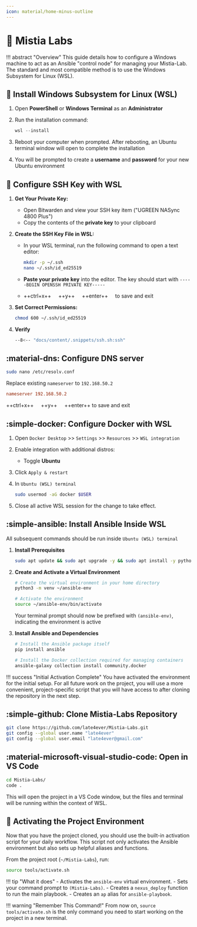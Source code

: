 ```yaml
---
icon: material/home-minus-outline
---
```


# 🚀 Mistia Labs

!!! abstract "Overview"
    This guide details how to configure a Windows machine to act as an Ansible "control node" for managing your Mistia-Lab. The standard and most compatible method is to use the Windows Subsystem for Linux (WSL).

## 🐧 Install Windows Subsystem for Linux (WSL)

1. Open **PowerShell** or **Windows Terminal** as an **Administrator**

2. Run the installation command:

    ```powershell
    wsl --install
    ```

3. Reboot your computer when prompted. After rebooting, an Ubuntu terminal window will open to complete the installation

4. You will be prompted to create a **username** and **password** for your new Ubuntu environment

## 🔑 Configure SSH Key with WSL

1. **Get Your Private Key:**
    - Open Bitwarden and view your SSH key item ("UGREEN NASync 4800 Plus")
    - Copy the contents of the **private key** to your clipboard

2. **Create the SSH Key File in WSL:**
    - In your WSL terminal, run the following command to open a text editor:

      ```bash
      mkdir -p ~/.ssh
      nano ~/.ssh/id_ed25519
      ```

    - **Paste your private key** into the editor. The key should start with `-----BEGIN OPENSSH PRIVATE KEY-----`
    - ++ctrl+x++ &nbsp;&nbsp;&nbsp; ++y++ &nbsp;&nbsp;&nbsp; ++enter++ &nbsp;&nbsp;&nbsp; to save and exit

3. **Set Correct Permissions:**

      ```bash
      chmod 600 ~/.ssh/id_ed25519
      ```

4. **Verify**

    ```bash
    --8<-- "docs/content/.snippets/ssh.sh:ssh"
    ```

## :material-dns: Configure DNS server

```bash
sudo nano /etc/resolv.conf
```

Replace existing `nameserver` to `192.168.50.2`

```conf title="resolv.conf"
nameserver 192.168.50.2
```

++ctrl+x++ &nbsp;&nbsp;&nbsp; ++y++ &nbsp;&nbsp;&nbsp; ++enter++ to save and exit

## :simple-docker: Configure Docker with WSL

1. Open `Docker Desktop` >> `Settings` >> `Resources` >> `WSL integration`

2. Enable integration with additional distros:
      - Toggle **Ubuntu**

3. Click `Apply & restart`

4. In `Ubuntu (WSL) terminal`

    ```bash
    sudo usermod -aG docker $USER
    ```

5. Close all active WSL session for the change to take effect.

## :simple-ansible: Install Ansible Inside WSL

All subsequent commands should be run inside `Ubuntu (WSL) terminal`

1. **Install Prerequisites**

    ```bash
    sudo apt update && sudo apt upgrade -y && sudo apt install -y python3-pip git python3.12-venv
    ```

2. **Create and Activate a Virtual Environment**

    ```bash
    # Create the virtual environment in your home directory
    python3 -m venv ~/ansible-env

    # Activate the environment
    source ~/ansible-env/bin/activate
    ```

    Your terminal prompt should now be prefixed with `(ansible-env)`, indicating the environment is active

3. **Install Ansible and Dependencies**

    ```bash
    # Install the Ansible package itself
    pip install ansible

    # Install the Docker collection required for managing containers
    ansible-galaxy collection install community.docker
    ```

!!! success "Initial Activation Complete"
    You have activated the environment for the initial setup. For all future work on the project, you will use a more convenient, project-specific script that you will have access to after cloning the repository in the next step.

## :simple-github: Clone Mistia-Labs Repository

```bash
git clone https://github.com/late4ever/Mistia-Labs.git
git config --global user.name "late4ever"
git config --global user.email "late4ever@gmail.com"
```

## :material-microsoft-visual-studio-code: Open in VS Code

```bash
cd Mistia-Labs/
code .
```

This will open the project in a VS Code window, but the files and terminal will be running within the context of WSL.

## 🚀 Activating the Project Environment

Now that you have the project cloned, you should use the built-in activation script for your daily workflow. This script not only activates the Ansible environment but also sets up helpful aliases and functions.

From the project root (`~/Mistia-Labs`), run:

```bash
source tools/activate.sh
```

!!! tip "What it does"
    - Activates the `ansible-env` virtual environment.
    - Sets your command prompt to `(Mistia-Labs)`.
    - Creates a `nexus_deploy` function to run the main playbook.
    - Creates an `ap` alias for `ansible-playbook`.

!!! warning "Remember This Command!"
    From now on, `source tools/activate.sh` is the only command you need to start working on the project in a new terminal.
